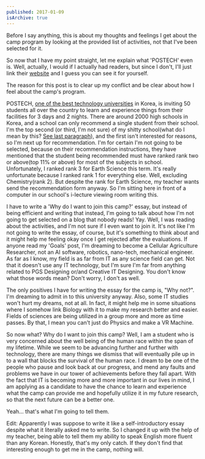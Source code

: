 ```yaml
---
published: 2017-01-09
isArchive: true
---
```


Before I say anything, this is about my thoughts and feelings I get about the camp program by looking at the provided list of activities, not that I've been selected for it.

So now that I have my point straight, let me explain what 'POSTECH' even is. Well, actually, I would if I actually had readers, but since I don't, I'll just link their [website](http://wwwhome.postech.ac.kr/web/eng/ersh_02_02) and I guess you can see it for yourself.

The reason for this post is to clear up my conflict and be clear about how I feel about the camp's program.

POSTECH, [one of the best technology universities](http://www.home.postech.ac.kr/web/eng/eint_05_05) in Korea, is inviting 50 students all over the country to learn and experience things from their facilities for 3 days and 2 nights. There are around 2000 high schools in Korea, and a school can only recommend a single student from their school. I'm the top second (or third, I'm not sure) of my shitty school(what do I mean by this? [See last paragraph](http://wildkidappeared.tumblr.com/post/150071956035/goals)), and the first isn't interested for reasons, so I'm next up for recommendation. I'm for certain I'm not going to be selected, because on their recommendation instructions, they have mentioned that the student being recommended must have ranked rank two or above(top 11% or above) for most of the subjects in school. Unfortunately, I ranked rank 3 for Earth Science this term. It's really unfortunate because I ranked rank 1 for everything else. Well, excluding Chemistry(rank 2). But despite the rank for Earth Science, my teacher wants send the recommendation form anyway. So I'm sitting here in front of a computer in our school's i-lecture viewing room writing this.

I have to write a 'Why do I want to join this camp?' essay, but instead of being efficient and writing that instead, I'm going to talk about how I'm not going to get selected on a blog that nobody reads! Yay. Well, I was reading about the activities, and I'm not sure if I even want to join it. It's not like I'm not going to write the essay, of course, but it's something to think about and it might help me feeling okay once I get rejected after the evaluations. If anyone read my 'Goals' post, I'm dreaming to become a Cellular Agriculture Researcher, not an AI software, robotics, nano-tech, mechanical engineer. As far as I know, my field is as far from IT as any science field can get. Not that it doesn't use any IT technology, but I'm sure I'm far from anything related to PGS Designing or/and Creative IT Designing. You don't know what those words mean? Don't worry, I don't as well.

The only positives I have for writing the essay for the camp is, "Why not?". I'm dreaming to admit in to this university anyway. Also, some IT studies won't hurt my dreams, not at all. In fact, it might help me in some situations where I somehow link Biology with it to make my research better and easier. Fields of sciences are being utilized in a group more and more as time passes. By that, I mean you can't just do Physics and make a VR Machine.

So now what? Why do I want to join this camp? Well, I am a student who is very concerned about the well being of the human race within the span of my lifetime. While we seem to be advancing further and further with technology, there are many things we dismiss that will eventually pile up in to a wall that blocks the survival of the human race. I dream to be one of the people who pause and look back at our progress, and mend any faults and problems we have in our tower of achievements before they fall apart. With the fact that IT is becoming more and more important in our lives in mind, I am applying as a candidate to have the chance to learn and experience what the camp can provide me and hopefully utilize it in my future research, so that the next future can be a better one.

Yeah... that's what I'm going to tell them.

Edit: Apparently I was suppose to write it like a self-introductory essay despite what it literally asked me to write. So I changed it up with the help of my teacher, being able to tell them my ability to speak English more fluent than any Korean. Honestly, that's my only catch. If they don't find that interesting enough to get me in the camp, nothing will.
